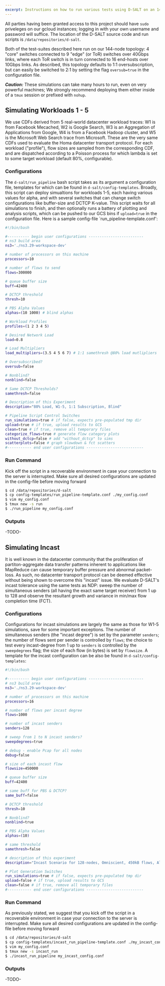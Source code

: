 ```yaml
---
excerpt: Instructions on how to run various tests using D-SALT on an 144-node NS3-simulated datacenter architecture, for the CDF-based workload trace and incast scenarios.
---
```


All parties having been granted access to this project should have `sudo` priveleges on our gcloud instances; logging in with your own username and password will suffice.  The location of the D-SALT source code and run scripts is `/data/repositories/d-salt`.  

Both of the test-suites described here run on our 144-node topology: 4 "core" switches connected to 9 "edge" (or ToR) switches over 40Gbps links, where each ToR switch is in turn connected to 16 end-hosts over 10Gbps links.  As described, this topology defaults to 1:1 oversubscription, but can easily be switched to 2:1 by setting the flag `oversub=true` in the configuration file.

***Caution:*** These simulations can take many hours to run, even on very powerful machines; We strongly recommend deploying them either inside of a `tmux` session or prefixed with `nohup`.

## Simulating Workloads 1 - 5
We use CDFs derived from 5 real-world datacenter workload traces: W1 is from Facebook Mecached, W2 is Google Search, W3 is an Aggregation of Applications from Google, W4 is from a Facebook Hadoop cluster, and W5 is the Microsoft Web Search trace from Microsoft.  These are the very same CDFs used to evaluate the Homa datacenter transport protocol.  For each workload ("profile"), flow sizes are sampled from the corresponding CDF, and are dispatched according to a Poisson process for which lambda is set to some target workload (default 80%, configurable).

### Configurations
The `d-salt/run_pipeline` bash script takes as its argument a configuration file, templates for which can be found in `d-salt/config-templates`.  Broadly, this script can deploy simualtions for workloads 1-5, each having various values for alpha, and with several switches that can change switch configurations like buffer-size and DCTCP K-value.  This script waits for all simulations to finish, and then optionally runs a battery of plotting and analysis scripts, which can be pushed to our GCS bins if `upload=true` in the configuration file.  Here is a sample config-file `run_pipeline-template.conf':
  ```bash
  #!/bin/bash

  #---------- begin user configurations -------------------------
  # ns3 build area
  ns3='./ns3.29-workspace-dev'

  # number of processors on this machine
  processors=10

  # number of flows to send
  flows=300000

  # queue buffer size
  buff=42400

  # DCTCP threshold
  thresh=10

  # PBS Alpha Values
  alphas=(10 1000) # blind alphas

  # Workload Profiles
  profiles=(1 2 3 4 5)

  # Desired Network Load
  load=0.8

  # Load Multipliers
  load_multipliers=(3.5 4 5 6 7) # 1:1 samethresh @80% load mutlipliers

  # Oversubscribed?
  oversub=false

  # Nonblind?
  nonblind=false

  # Same DCTCP Thresholds?
  samethresh=false

  # Description of this Experiment
  description="80% Load, W1-5, 1:1 Subscription, Blind"

  # Pipeline Script Control Switches
  run_simulations=true # if false, expects pre-populated tmp dir
  upload=true # if true, upload results to GCS
  clean=true # if true, remove all temporary files
  categorize_flows=true # generate flow category plots
  without_dctcp=false # add "without_dctcp" to sims
  scatterplots=false # graph slowdown & fct scatters
  #----------- end user configurations --------------------------
  ```

### Run Command
Kick off the script in a recoverable environment in case your connection to the server is interrupted.  Make sure all desired configurations are updated in the config-file before moving forward

```bash
$ cd /data/repositories/d-salt
$ cp config-templates/run_pipeline-template.conf ./my_config.conf
$ vim my_config.conf
$ tmux new -s run
$ ./run_pipeline my_config.conf
```

### Outputs
-TODO-

## Simulating Incast
It is well known in the datacenter community that the proliferation of partiton-aggregate data transfer patterns inherent to applications like MapReduce can cause temporary buffer pressure and abnormal packet-loss.  As such, no datacenter transport protocol can be deemed effective without being shown to overcome this "incast" issue.  We evaluate D-SALT's incast tolerance using the same tests as NDP: sweep the number of simultaneous senders (all having the exact same target receiver) from 1 up to 128 and observe the resultant growth and variance in min/max flow completion time (FCT).

### Configurations
Configurations for incast simulations are largely the same as those for W1-5 simulations, save for some important exceptions.  The number of simultaneous senders (the "incast degree") is set by the parameter `senders`; the number of flows sent per sender is controlled by `flows`; the choice to test every incast-degree from 1 up to `senders` is controlled by the `sweepdegrees` flag; the size of each flow (in bytes) is set by `flowsize`.  A template for the incast configuration can be also be found in `d-salt/config-templates`:
  ```bash
  #!/bin/bash

  #---------- begin user configurations -------------------------
  # ns3 build area
  ns3='./ns3.29-workspace-dev'

  # number of processors on this machine
  processors=16

  # number of flows per incast degree
  flows=1000

  # number of incast senders
  senders=128

  # sweep from 1 to N incast senders?
  sweepdegrees=true

  # debug - enable Pcap for all nodes
  debug=false

  # size of each incast flow
  flowsize=450000

  # queue buffer size
  buff=42400

  # same buff for PBS & DCTCP?
  same_buff=false

  # DCTCP threshold
  thresh=10

  # Nonblind?
  nonblind=true

  # PBS Alpha Values
  alphas=(10)

  # same threshold
  samethresh=false

  # description of this experiment
  description="Incast Scenario for 128-nodes, Omniscient, 450kB flows, Alpha=10, 1000-per-degree"

  # Plot Generation Switches
  run_simulations=true # if false, expects pre-populated tmp dir
  upload=false # if true, upload results to GCS
  clean=false # if true, remove all temporary files
  #----------- end user configurations --------------------------
  ```

### Run Command
As previously stated, we suggest that you kick off the script in a recoverable environment in case your connection to the server is interrupted.  Make sure all desired configurations are updated in the config-file before moving forward

```bash
$ cd /data/repositories/d-salt
$ cp config-templates/incast_run_pipeline-template.conf ./my_incast_config.conf
$ vim my_config.conf
$ tmux new -s incast_run
$ ./incast_run_pipeline my_incast_config.conf
```

### Outputs
-TODO-